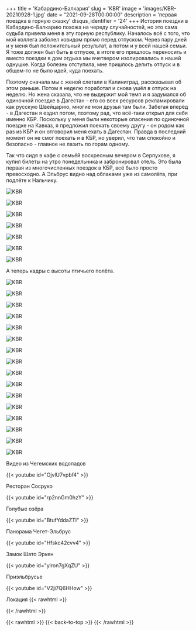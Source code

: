 +++
title = 'Кабардино-Балкария'
slug = 'KBR'
image = 'images/KBR-20210928-1.jpg'
date = "2021-09-28T00:00:00"
description = 'первая поездка в горную сказку'
disqus_identifier = '24'
+++
История поездки в Кабардино-Балкарию похожа на череду случайностей, но это сама судьба привела меня в эту горную республику.
Началось всё с того, что мой коллега заболел ковидом прямо перед отпуском. Через пару дней и у меня был положительный результат, а потом и у всей нашей семьи. Я тоже должен был быть в отпуске, в итоге его пришлось переносить и вместо поездки в дом отдыха мы вчетвером изолировались в нашей однушке.
Когда болезнь отступила, мне пришлось делить отпуск и в общем-то не было идей, куда поехать.

Поэтому сначала мы с женой слетали в Калиниград, рассказывал об этом раньше.
Потом я неделю поработал и снова ушёл в отпуск на неделю. Но жена сказала, что не выдержит мой темп и я задумался об одиночной поездке в Дагестан - его со всех ресурсов рекламировали как русскую Швейцарию, многие мои друзья там были. Забегая вперёд - в Дагестан я ездил потом, поэтому рад, что всё-таки открыл для себя именно КБР.
Поскольку у меня были некоторые опасения по одиночной поездке на Кавказ, я предложил поехать своему другу - он родом как раз из КБР и он отговорил меня ехать в Дагестан.   Правда в последний момент он не смог поехать и в КБР, но уверил, что там спокойно и безопасно - главное не лазить по горам одному.

Так что сидя в кафе с семьёй воскресным вечером в Серпухове, я купил билеты на утро понедельника и забронировал отель.
Это была первая из многочисленных поездок в КБР, всё было просто превосходно.
А Эльбрус видно над облаками уже из самолёта, при подлёте к Нальчику.

![KBR](/images/KBR-20210928-01.jpg)

![KBR](/images/KBR-20210928-02.jpg)

![KBR](/images/KBR-20210928-03.jpg)

![KBR](/images/KBR-20210928-04.jpg)

![KBR](/images/KBR-20210928-05.jpg)

![KBR](/images/KBR-20210928-06.jpg)

![KBR](/images/KBR-20210928-07.jpg)

А теперь кадры с высоты птичьего полёта.

![KBR](/images/KBR-20210928-2.jpg)

![KBR](/images/KBR-20210928-3.jpg)

![KBR](/images/KBR-20210928-4.jpg)

![KBR](/images/KBR-20210928-5.jpg)

![KBR](/images/KBR-20210928-6.jpg)

![KBR](/images/KBR-20210928-7.jpg)

![KBR](/images/KBR-20210928-8.jpg)

![KBR](/images/KBR-20210928-9.jpg)

![KBR](/images/KBR-20210928-10.jpg)

![KBR](/images/KBR-20210928-11.jpg)

![KBR](/images/KBR-20210928-12.jpg)

![KBR](/images/KBR-20210928-13.jpg)

![KBR](/images/KBR-20210928-14.jpg)

![KBR](/images/KBR-20210928-15.jpg)

![KBR](/images/KBR-20210928-16.jpg)

![KBR](/images/KBR-20210928-17.jpg)

Видео из Чегемских водопадов

{{< youtube id="OjvlU7vpbf4" >}}


Ресторан Сосруко

{{< youtube id="rp2nnGm0hzY" >}}


Голубые озёра

{{< youtube id="BtufYddaZTI" >}}


Панорама Чегет-Эльбрус

{{< youtube id="Hfskc42cvv4" >}}


Замок Шато Эркен

{{< youtube id="ylron7gXqZU" >}}


Приэльбрусье

{{< youtube id="V2ji7Q6HHow" >}}



Локация
{{< rawhtml >}}
<div class="yandex-map-container">
<script type="text/javascript" charset="utf-8" async src="https://api-maps.yandex.ru/services/constructor/1.0/js/?um=constructor%3Af632ee0c3b0c5962b22da697bca7cfd3b74d71ebccbb10247489afbda871f6a0&amp;width=800&amp;height=400&amp;lang=ru_RU&amp;scroll=true"></script>
</div>
{{< /rawhtml >}}

{{< rawhtml >}}
{{< back-to-top >}}
{{< /rawhtml >}}
